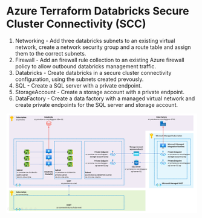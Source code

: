 # Azure Terraform Databricks Secure Cluster Connectivity (SCC)

1. Networking - Add three databricks subnets to an existing virtual network, create a network security group and a route table and assign them to the correct subnets.
2. Firewall - Add an firewall rule collection to an existing Azure firewall policy to allow outbound databricks management traffic.
3. Databricks - Create databricks in a secure cluster connectivity configuration, using the subnets created prevously.
4. SQL - Create a SQL server with a private endpoint.
5. StorageAccount - Create a storage account with a private endpoint.
6. DataFactory - Create a data factory with a managed virtual network and create private endpoints for the SQL server and storage account.

<p>
	<span>
		<img src="Architecture Diagram.jpg"/>
	</span>
<p>
